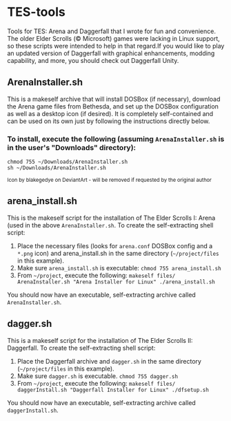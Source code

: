 # TES-tools 
Tools for TES: Arena and Daggerfall that I wrote for fun and convenience. The older Elder Scrolls (© Microsoft) games were lacking in Linux support, so these scripts were intended to help in that regard.If you would like to play an updated version of Daggerfall with graphical enhancements, modding capability, and more, you should check out Daggerfall Unity. 


## ArenaInstaller.sh
This is a makeself archive that will install DOSBox (if necessary), download the Arena game files from Bethesda, and set up the DOSBox configuration as well as a desktop icon (if desired). It is completely self-contained and can be used on its own just by following the instructions directly below. 

### To install, execute the following (assuming `ArenaInstaller.sh` is in the user's "Downloads" directory):
```
chmod 755 ~/Downloads/ArenaInstaller.sh
sh ~/Downloads/ArenaInstaller.sh
```

<sub>Icon by blakegedye on DeviantArt - will be removed if requested by the original author</sub>

## arena_install.sh 
This is the makeself script for the installation of The Elder Scrolls I: Arena (used in the above `ArenaInstaller.sh`. To create the self-extracting shell script:

1. Place the necessary files (looks for `arena.conf` DOSBox config and a `*.png` icon) and arena_install.sh in the same directory (`~/project/files` in this example). 
2. Make sure `arena_install.sh` is executable: `chmod 755 arena_install.sh`
3. From `~/project`, execute the following: `makeself files/ ArenaInstaller.sh "Arena Installer for Linux" ./arena_install.sh`

You should now have an executable, self-extracting archive called `ArenaInstaller.sh`.

## dagger.sh
This is a makeself script for the installation of The Elder Scrolls II: Daggerfall. To create the self-extracting shell script:

1. Place the Daggerfall archive and `dagger.sh` in the same directory (`~/project/files` in this example). 
2. Make sure `dagger.sh` is executable. `chmod 755 dagger.sh`
3. From `~/project`, execute the following: `makeself files/ daggerInstall.sh "Daggerfall Installer for Linux" ./dfsetup.sh`

You should now have an executable, self-extracting archive called `daggerInstall.sh`.
